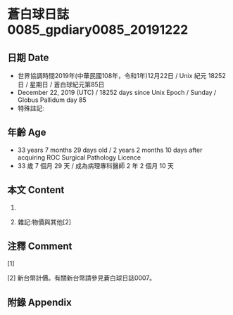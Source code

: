 # 蒼白球日誌0085_gpdiary0085_20191222 #

## 日期 Date ##

* 世界協調時間2019年(中華民國108年，令和1年)12月22日 / Unix 紀元 18252 日 / 星期日 / 蒼白球紀元第85日
* December 22, 2019 (UTC) / 18252 days since Unix Epoch / Sunday / Globus Pallidum day 85
* 特殊註記:

## 年齡 Age ##

* 33 years 7 months 29 days old / 2 years 2 months 10 days after acquiring ROC Surgical Pathology Licence
* 33 歲 7 個月 29 天 / 成為病理專科醫師 2 年 2 個月 10 天

## 本文 Content ##

1. 

    
2. 雜記:物價與其他[2]

    

## 注釋 Comment ##

[1] 


[2] 新台幣計價。有關新台幣請參見蒼白球日誌0007。



## 附錄 Appendix ##

